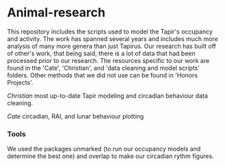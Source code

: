 # Animal-research
This repository includes the scripts used to model the Tapir's occupancy and activity. The work has spanned several years and includes
much more analysis of many more genera than just Tapirus. 
Our research has built off of other's work, that being said, there is a lot of data that had been processed prior to our research. The 
resources specific to our work are found in the 'Cate', 'Christian', and 'data cleaning and model scripts' folders. Other methods that 
we did not use can be found in 'Honors Projects'. 

*Christian* most up-to-date Tapir modeling and circadian behaviour data cleaning.

*Cate* circadian, RAI, and lunar behaviour plotting

### Tools
We used the packages unmarked (to run our occupancy models and determine the best one) and overlap to make our circadian rythm figures. 
